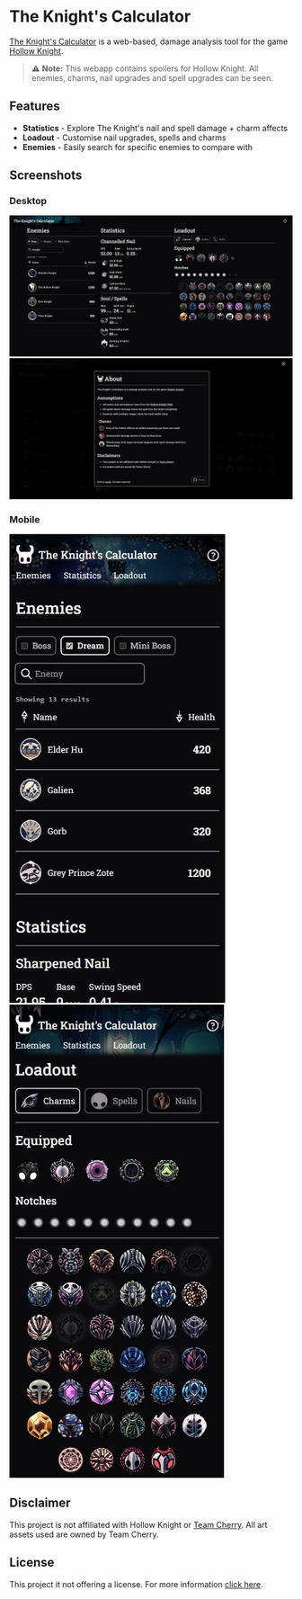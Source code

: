 # The Knight's Calculator

[The Knight's Calculator](https://isaiahchin.github.io/the-knights-calculator/) is a web-based, damage analysis tool for the game [Hollow Knight](https://www.hollowknight.com/).
> ⚠️ **Note:** This webapp contains spoilers for Hollow Knight. All enemies, charms, nail upgrades and spell upgrades can be seen.

## Features

- **Statistics** - Explore The Knight's nail and spell damage + charm affects
- **Loadout** - Customise nail upgrades, spells and charms
- **Enemies** - Easily search for specific enemies to compare with

## Screenshots

### Desktop
<span>
<img src="./screenshots/desktop-main.png"/>
<img src="./screenshots/desktop-about.png"/>
</span>

### Mobile
<span>
<img src="./screenshots/mobile-filtered-enemies.png" align=left/>
<img src="./screenshots/mobile-charms.png" align=right/>
</span>

## Disclaimer
This project is not affiliated with Hollow Knight or [Team Cherry](https://www.teamcherry.com.au/). All art assets used are owned by Team Cherry.

## License
This project it not offering a license. For more information [click here](https://choosealicense.com/no-permission/#for-users).
